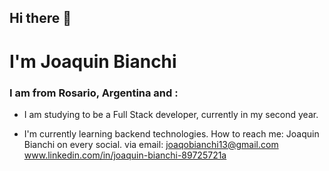 ## Hi there 👋

# I'm Joaquin Bianchi

### I am from Rosario, Argentina and :

- I am studying to be a Full Stack developer, currently in my second year.


- I'm currently learning   backend technologies.
  How to reach me: Joaquin Bianchi on every social. via email: joaqobianchi13@gmail.com
  www.linkedin.com/in/joaquin-bianchi-89725721a




